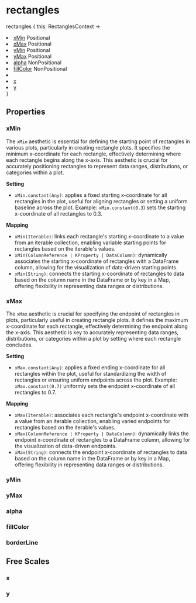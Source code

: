 # rectangles

<tldr>
<p><format style="bold" color="GoldenRod">rectangles</format> <format style="italic">{ this: RectanglesContext -></format></p>
<list type="none">
<li>
<a href="#xmin"><format style="bold" color="CadetBlue">xMin</format></a> <format style="superscript">Positional</format>
<include from="properties.topic" element-id="signature-of-positional"></include>
</li>
<li>
<a href="#xmax"><format style="bold" color="CadetBlue">xMax</format></a> <format style="superscript">Positional</format>
<include from="properties.topic" element-id="signature-of-positional"></include>
</li>
<li>
<a href="#ymin"><format style="bold" color="CadetBlue">yMin</format></a> <format style="superscript">Positional</format>
<include from="properties.topic" element-id="signature-of-positional"></include>
</li>
<li>
<a href="#ymax"><format style="bold" color="CadetBlue">yMax</format></a> <format style="superscript">Positional</format>
<include from="properties.topic" element-id="signature-of-positional"></include>
</li>

<li>
<a href="#alpha"><format style="bold" color="DarkGray">alpha</format></a> <format style="superscript">NonPositional</format>
<include from="properties.topic" element-id="signature-of-nonpos-alpha"></include>
</li>
<li>
<a href="#fillcolor"><format style="bold" color="DarkGray">fillColor</format></a> <format style="superscript">NonPositional</format>
<include from="properties.topic" element-id="signature-of-nonpos-color"/>
</li>
<li>
<include from="properties.topic" element-id="signature-of-borderLine"/>
</li>
<li>
<a href="#x"><format style="bold" color="DarkGray">x</format></a>
<include from="properties.topic" element-id="signature-of-axis"/>
</li>
<li>
<a href="#y"><format style="bold" color="DarkGray">y</format></a>
<include from="properties.topic" element-id="signature-of-axis"/>
</li>
</list>
<format style="italic">}</format>
</tldr>

## Properties

### xMin

<include from="properties.topic" element-id="req-position-aes-desc"/>

The `xMin` aesthetic is essential for defining the starting point of rectangles in various plots, particularly in
creating
rectangle plots.
It specifies the minimum x-coordinate for each rectangle,
effectively determining where each rectangle begins along the x-axis.
This aesthetic is crucial for accurately positioning rectangles to represent data ranges,
distributions, or categories within a plot.

**Setting**

* `xMin.constant(Any)`: applies a fixed starting x-coordinate for all rectangles in the plot, useful for aligning
  rectangles or setting a uniform baseline across the plot.
  Example: `xMin.constant(0.3`) sets the starting x-coordinate of all rectangles to 0.3.

**Mapping**

* `xMin(Iterable)`: links each rectangle's starting x-coordinate to a value from an iterable collection, enabling
  variable starting points for rectangles based on the iterable's values.
* `xMin(ColumnReference | KProperty | DataColumn)`: dynamically associates the starting x-coordinate of rectangles with
  a DataFrame column, allowing for the visualization of data-driven starting points.
* `xMin(String)`: connects the starting x-coordinate of rectangles to data based on the column name in the DataFrame or
  by key in a Map, offering flexibility in representing data ranges or distributions.

### xMax

<include from="properties.topic" element-id="req-position-aes-desc"/>

The `xMax` aesthetic is crucial for specifying the endpoint of rectangles in plots, particularly useful in creating
rectangle plots.
It defines the maximum x-coordinate for each rectangle, effectively determining the endpoint along the x-axis.
This aesthetic is key to accurately representing data ranges, distributions, or categories within a plot by
setting where each rectangle concludes.

**Setting**

* `xMax.constant(Any)`: applies a fixed ending x-coordinate for all rectangles within the plot, useful for standardizing
  the width of rectangles or ensuring uniform endpoints across the plot.
  Example: `xMax.constant(0.7)` uniformly sets the endpoint x-coordinate of all rectangles to 0.7.

**Mapping**

* `xMax(Iterable)`: associates each rectangle's endpoint x-coordinate with a value from an iterable collection,
  enabling varied endpoints for rectangles based on the iterable's values.
* `xMax(ColumnReference | KProperty | DataColumn)`: dynamically links the endpoint x-coordinate of rectangles to a
  DataFrame column, allowing for the visualization of data-driven endpoints.
* `xMax(String)`: connects the endpoint x-coordinate of rectangles to data based on the column name in the DataFrame or
  by key in a Map, offering flexibility in representing data ranges or distributions.

### yMin

<include from="properties.topic" element-id="yMin-property"/>

### yMax

<include from="properties.topic" element-id="yMax-property"/>

### alpha

<include from="properties.topic" element-id="alpha-property"/>

### fillColor

<include from="properties.topic" element-id="fillColor-property"/>

### borderLine

<include from="properties.topic" element-id="borderLine-property"/>

## Free Scales

### x

<include from="properties.topic" element-id="xFree-property"/>

### y

<include from="properties.topic" element-id="yFree-property"/>
